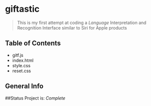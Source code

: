 # giftastic
> This is my first attempt at coding a  _Language_ Interpretation and Recognition Interface similar to Siri for Apple products

## Table of Contents
- gitf.js
- index.html
- style.css
- reset.css

## General Info



##Status
Project is: _Complete_